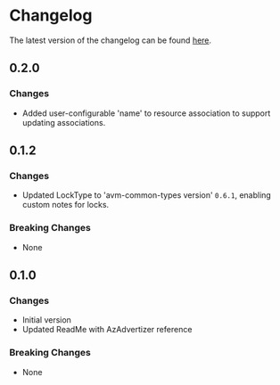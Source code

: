 # Changelog

The latest version of the changelog can be found [here](https://github.com/Azure/bicep-registry-modules/blob/main/avm/res/network/network-security-perimeter/CHANGELOG.md).

## 0.2.0

### Changes

- Added user-configurable 'name' to resource association to support updating associations.

## 0.1.2

### Changes

- Updated LockType to 'avm-common-types version' `0.6.1`, enabling custom notes for locks.

### Breaking Changes

- None

## 0.1.0

### Changes

- Initial version
- Updated ReadMe with AzAdvertizer reference

### Breaking Changes

- None
